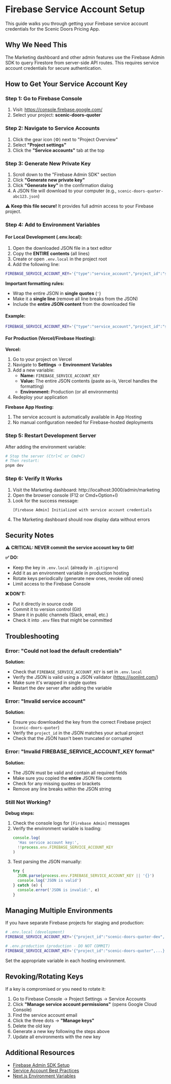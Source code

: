 # Firebase Service Account Setup

This guide walks you through getting your Firebase service account credentials for the Scenic Doors Pricing App.

## Why We Need This

The Marketing dashboard and other admin features use the Firebase Admin SDK to query Firestore from server-side API routes. This requires service account credentials for secure authentication.

## How to Get Your Service Account Key

### Step 1: Go to Firebase Console

1. Visit: https://console.firebase.google.com/
2. Select your project: **scenic-doors-quoter**

### Step 2: Navigate to Service Accounts

1. Click the gear icon (⚙️) next to "Project Overview"
2. Select **"Project settings"**
3. Click the **"Service accounts"** tab at the top

### Step 3: Generate New Private Key

1. Scroll down to the "Firebase Admin SDK" section
2. Click **"Generate new private key"**
3. Click **"Generate key"** in the confirmation dialog
4. A JSON file will download to your computer (e.g., `scenic-doors-quoter-abc123.json`)

⚠️ **Keep this file secure!** It provides full admin access to your Firebase project.

### Step 4: Add to Environment Variables

#### For Local Development (.env.local):

1. Open the downloaded JSON file in a text editor
2. Copy the **ENTIRE contents** (all lines)
3. Create or open `.env.local` in the project root
4. Add the following line:

```bash
FIREBASE_SERVICE_ACCOUNT_KEY='{"type":"service_account","project_id":"scenic-doors-quoter",...PASTE_ENTIRE_JSON_HERE...}'
```

**Important formatting rules:**

- Wrap the entire JSON in **single quotes** (`'`)
- Make it a **single line** (remove all line breaks from the JSON)
- Include the **entire JSON content** from the downloaded file

#### Example:

```bash
FIREBASE_SERVICE_ACCOUNT_KEY='{"type":"service_account","project_id":"scenic-doors-quoter","private_key_id":"abc123...","private_key":"-----BEGIN PRIVATE KEY-----\nMIIE...","client_email":"firebase-adminsdk-xyz@scenic-doors-quoter.iam.gserviceaccount.com","client_id":"123456789","auth_uri":"https://accounts.google.com/o/oauth2/auth","token_uri":"https://oauth2.googleapis.com/token","auth_provider_x509_cert_url":"https://www.googleapis.com/oauth2/v1/certs","client_x509_cert_url":"https://www.googleapis.com/robot/v1/metadata/x509/..."}'
```

#### For Production (Vercel/Firebase Hosting):

**Vercel:**

1. Go to your project on Vercel
2. Navigate to **Settings** → **Environment Variables**
3. Add a new variable:
   - **Name:** `FIREBASE_SERVICE_ACCOUNT_KEY`
   - **Value:** The entire JSON contents (paste as-is, Vercel handles the formatting)
   - **Environment:** Production (or all environments)
4. Redeploy your application

**Firebase App Hosting:**

1. The service account is automatically available in App Hosting
2. No manual configuration needed for Firebase-hosted deployments

### Step 5: Restart Development Server

After adding the environment variable:

```bash
# Stop the server (Ctrl+C or Cmd+C)
# Then restart:
pnpm dev
```

### Step 6: Verify It Works

1. Visit the Marketing dashboard: http://localhost:3000/admin/marketing
2. Open the browser console (F12 or Cmd+Option+I)
3. Look for the success message:
   ```
   [Firebase Admin] Initialized with service account credentials
   ```
4. The Marketing dashboard should now display data without errors

## Security Notes

⚠️ **CRITICAL: NEVER commit the service account key to Git!**

**✅ DO:**

- Keep the key in `.env.local` (already in `.gitignore`)
- Add it as an environment variable in production hosting
- Rotate keys periodically (generate new ones, revoke old ones)
- Limit access to the Firebase Console

**❌ DON'T:**

- Put it directly in source code
- Commit it to version control (Git)
- Share it in public channels (Slack, email, etc.)
- Check it into `.env` files that might be committed

## Troubleshooting

### Error: "Could not load the default credentials"

**Solution:**

- Check that `FIREBASE_SERVICE_ACCOUNT_KEY` is set in `.env.local`
- Verify the JSON is valid using a JSON validator (https://jsonlint.com/)
- Make sure it's wrapped in single quotes
- Restart the dev server after adding the variable

### Error: "Invalid service account"

**Solution:**

- Ensure you downloaded the key from the correct Firebase project (`scenic-doors-quoter`)
- Verify the `project_id` in the JSON matches your actual project
- Check that the JSON hasn't been truncated or corrupted

### Error: "Invalid FIREBASE_SERVICE_ACCOUNT_KEY format"

**Solution:**

- The JSON must be valid and contain all required fields
- Make sure you copied the **entire** JSON file contents
- Check for any missing quotes or brackets
- Remove any line breaks within the JSON string

### Still Not Working?

**Debug steps:**

1. Check the console logs for `[Firebase Admin]` messages
2. Verify the environment variable is loading:
   ```typescript
   console.log(
     'Has service account key:',
     !!process.env.FIREBASE_SERVICE_ACCOUNT_KEY
   )
   ```
3. Test parsing the JSON manually:
   ```typescript
   try {
     JSON.parse(process.env.FIREBASE_SERVICE_ACCOUNT_KEY || '{}')
     console.log('JSON is valid')
   } catch (e) {
     console.error('JSON is invalid:', e)
   }
   ```

## Managing Multiple Environments

If you have separate Firebase projects for staging and production:

```bash
# .env.local (development)
FIREBASE_SERVICE_ACCOUNT_KEY='{"project_id":"scenic-doors-quoter-dev",...}'

# .env.production (production - DO NOT COMMIT)
FIREBASE_SERVICE_ACCOUNT_KEY='{"project_id":"scenic-doors-quoter",...}'
```

Set the appropriate variable in each hosting environment.

## Revoking/Rotating Keys

If a key is compromised or you need to rotate it:

1. Go to Firebase Console → Project Settings → Service Accounts
2. Click **"Manage service account permissions"** (opens Google Cloud Console)
3. Find the service account email
4. Click the three dots → **"Manage keys"**
5. Delete the old key
6. Generate a new key following the steps above
7. Update all environments with the new key

## Additional Resources

- [Firebase Admin SDK Setup](https://firebase.google.com/docs/admin/setup)
- [Service Account Best Practices](https://cloud.google.com/iam/docs/best-practices-service-accounts)
- [Next.js Environment Variables](https://nextjs.org/docs/app/building-your-application/configuring/environment-variables)



